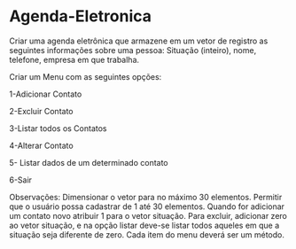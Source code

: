 # Agenda-Eletronica

Criar uma agenda eletrônica que armazene em um vetor de registro as seguintes informações sobre uma pessoa: Situação (inteiro), nome, telefone, empresa em que trabalha.

Criar um Menu com as seguintes opções:

1-Adicionar Contato

2-Excluir Contato

3-Listar todos os Contatos

4-Alterar Contato

5- Listar dados de um determinado contato

6-Sair

Observações: Dimensionar o vetor para no máximo 30 elementos. Permitir que o usuário possa cadastrar de 1 até 30 elementos. Quando for adicionar um contato novo atribuir 1 para o vetor situação. Para excluir, adicionar zero ao vetor situação, e na opção listar deve-se listar todos aqueles em que a situação seja diferente de zero. Cada item do menu deverá ser um método.
